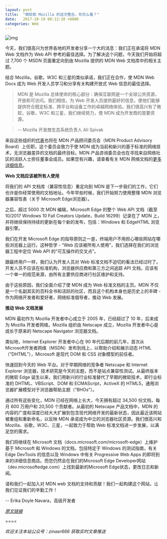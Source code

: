 ```yaml
---
layout: post
title:  "微软和 Mozilla 的这次整合，你怎么看？"
date:   2017-10-19 08:12:10 +0800
categories: Web
---
```

![img](https://winblogs.azureedge.net/win/2017/10/5f06918f73070fef4068d1ad24847b8f.png)

今天，我们很高兴为世界各地的开发者分享一个大的消息：我们正在承诺将 MDN Web 文档作为 Web API 参考的最佳选择。为了解决这个问题，今天我们开始将超过 7,700 个 MSDN 页面重定向到由 Mozilla 提供的 MDN Web 文档库中的相关主题。

结合 Mozilla，谷歌，W3C 和三星的类似承诺，我们正在合作，使 MDN Web Docs 成为 Web 开发人员学习和分享有关构建开放式 Web 信息的最佳选择。

> MDN 是 Mozilla 总体使命的核心部分：确保互联网是一个全球公共资源，开放和可访问。我们相信，为 Web 开发人员提供最好的信息，使他们能够提供符合既定标准、跨平台和设备工作的卓越网络体验。我们很高兴有了微软，谷歌，W3C 和三星，我们继续努力，使 MDN 成为开发商的首要资源。

> -- Mozilla 开发商生态系统负责人 Ali Spivak

来自这些组织的[代表](https://developer.mozilla.org/en-US/docs/MDN/MDN_Product_Advisory_Board/Members)也将在 MDN 产品顾问委员会（MDN Product Advisory Board）上任职，这个委员会致力于使 MDN 成为当前和新兴的基于标准的网络技术，无浏览器差异的文档的最终目标。MDN 产品咨询委员会也在寻找来自网络社区的活跃人士担任董事会成员。如果您有兴趣，请查看有关 MDN 网络文档的[更多详细信息](https://developer.mozilla.org/en-US/docs/MDN/MDN_Product_Advisory_Board/Members)。

**Web 文档应该被所有人使用**

将我们的 API 文档库（兼容性信息）重定向到 MDN 是下一步我们的工作，它们也许是你经常使用的文档地址。今年早些时候，我们开始努力使用整理 MDN 浏览器兼容性表（关于 Microsoft Edge浏览器）。

之后，超过 5000 次 MDN 编辑，Microsoft Edge 的整个 Web API 文档（截至 10/2017 Windows 10 Fall Creators Update，Build 16299）记录在了 MDN 上，并将继续保持持续的更新在每个新的发布，包括：Windows 和 EdgeHTML 浏览器引擎。

我们在开发 Microsoft Edge 的指导原则之一是，终端用户不用担心哪些网站在哪些浏览器上运行。这种哲学 - “Web 应该被所有人使用”，我们选择在我们的浏览器工程中定位 Web API 的“可互操作的交叉点”。

跟最终用户一样，我们认为开发人员对 Web 标准文档不迫切的看法已经过时了。开发人员不应该在标准机构，浏览器供应商和第三方之间追踪 API 文档，应该有一个单一的规范来源，由所有主要供应商进行社区维护和支持。

由于这些原因，我们全面介绍了使 MDN 成为 Web 标准文档的主页。MDN 不仅是一个名副其实的百科全书和活跃的社区，而且这个机构本身也是历史上的丰碑 - 作为网络开发者和爱好者，网络标准倡导者，推动 Web 发展。

**推动 Web 文档发展**

MDN 最初作为 Mozilla 开发者中心成立于 2005 年，已经超过了 10 年，后来成为 Mozilla 开发者网络。Mozilla 组织由 Netscape 成立，Mozilla 开发者中心是成长于原来的 Netscape Navigator 浏览器文档。

类似地，Internet Explorer 开发者中心在 90 年代后期的前几年，首次从 Microsoft开发者网络（MSDN）发布到线上，以帮助介绍和展示动态 HTML（“DHTML”），Microsoft 是现代 DOM 和 CSS 对象模型的前任者。

快速回到今天的 Web 平台。对于早期网络的竞争者 Netscape 和 Internet Explorer 浏览器，技术研究是今天的主题，而不是站点兼容性测试。从最终版本的微软 Edge 诞生以来，我们用新兴的行业标准替代了早期的微软技术，即行业标准的 DHTML、VBScript、DOM 和 ECMAScript，ActiveX 的 HTML5，通用浏览器扩展模型对于浏览器帮助主题（“BHOs”）。

通过所有这些变化，MDN 已经在网络上长大，今天拥有超过 34,500 份文档，每月 600 万用户和 20,500 个贡献者。从最初的 Netscape 产品文档中，MDN 的内容的广度和深度已经大大扩展到包含现代网络开发的最新状态，因此最近该网站被重组和重新命名，以反映 MDN 承诺成为中立的浏览器社区资源。我们很高兴和 Mozilla、谷歌，W3C、三星，一起致力于帮助 Web 标准文档进一步发展，以满足您的需求。

我们将继续在 Microsoft 文档（docs.microsoft.com/microsoft-edge）上维护基于 Microsoft 和 Windows 的文档，包括特定于 Windows 的测试指南，有关 Edge DevTools 的信息以及 Windows 中有关 Progressive Web Apps 的即将到来的详细信息商店。而您仍然会在我们的Microsoft Edge Developer网站（dev.microsoftedge.com）上找到最新的Microsoft Edge状态，更改日志和新闻。

请和我们一起加入对 MDN web 文档的支持和贡献！我们一起构建这个网站，让我们见证我们的辛勤工作！

-- Erika Doyle Navara，高级开发者

*[原文链接](https://blogs.windows.com/msedgedev/2017/10/18/documenting-web-together-mdn-web-docs/?utm_source=tuicool&utm_medium=referral)*

====

*欢迎关注本站公众号：zinaer666 获取实时文章推送*
